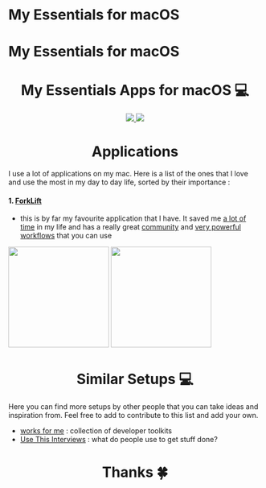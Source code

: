 # My Essentials for macOS
# My Essentials for macOS


<h1 align="center">My Essentials Apps for macOS 💻 </h1>

<div align="center">
<a href="https://">
		<img src="https://img.shields.io/badge/Say%20Thanks-💗-ff69b4.svg">
	</a>
	<a href="https://github.com/">
		<img src="https://img.shields.io/pypi/l/pipenv.svg">
	</a>
</div>

<h1 align="center">Applications</h1>


I use a lot of applications on my mac. Here is a list of the ones that I love and use the most in my day to day life, sorted by their importance : 

#### 1. [ForkLift](https://www.binarynights.com/) 

- this is by far my favourite application that I have. It saved me [a lot of time](http://i.imgur.com/eavekiX.png) in my life and has a really great [community](http://www.alfredforum.com/) and [very powerful workflows](http://www.packal.org/) that you can use



<a align="center" href="https://github.com/nikitavoloboev/my-ios">
    <img width="200" heigth="400" src="https://raw.githubusercontent.com/nikitavoloboev/my-ios/master/media/screen1.png"></a>
    
<a align="center" href="https://github.com/nikitavoloboev/my-ios">
    <img width="200" heigth="400" src="https://raw.githubusercontent.com/nikitavoloboev/my-ios/master/media/screen2.png"></a>


<h1 align="center"> Similar Setups 💻</h1>

Here you can find more setups by other people that you can take ideas and inspiration from. Feel free to add to contribute to this list and add your own.

- [works for me](https://works-for-me.github.io/) : collection of developer toolkits 
- [Use This Interviews](https://usesthis.com) : what do people use to get stuff done?


<h1 align="center"> Thanks 🍀</h1>

